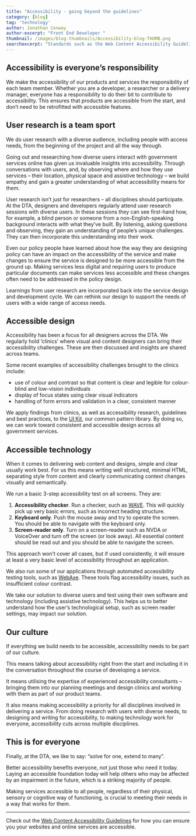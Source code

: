 ```yaml
---
title: "Accessibility - going beyond the guidelines"
category: [blog]
tag: 'technology'
author: Jonathan Conway
author-excerpt: "Front End Developer "
thumbnail: /images/blog-thumbnails/Accessibility-blog-THUMB.png
searchexcerpt: "Standards such as the Web Content Accessibility Guidelines (WCAG) are useful tools for building accessible platforms. However, at the DTA, we have been going beyond the guidelines, by ensuring all multidisciplinary team members take responsibility for accessibility. This blog gives some insight into how we create accessible products at the DTA."
---
```


## Accessibility is everyone’s responsibility

We make the accessibility of our products and services the responsibility of each team member. Whether you are a developer, a researcher or a delivery manager, everyone has a responsibility to do their bit to contribute to accessibility. This ensures that products are accessible from the start, and don’t need to be retrofitted with accessible features. 

## User research is a team sport

We do user research with a diverse audience, including people with access needs, from the beginning of the project and all the way through. 

Going out and researching how diverse users interact with government services online has given us invaluable insights into accessibility. Through conversations with users, and, by observing where and how they use services – their location, physical space and assistive technology – we build empathy and gain a greater understanding of what accessibility means for them.

User research isn’t just for researchers – all disciplines should participate. At the DTA, designers and developers regularly attend user research sessions with diverse users. In these sessions they can see first-hand how, for example, a blind person or someone from a non-English-speaking background interacts with what they’ve built. By listening, asking questions and observing, they gain an understanding of people’s unique challenges. They can then incorporate this understanding into their work.

Even our policy people have learned about how the way they are designing policy can have an impact on the accessibility of the service and make changes to ensure the service is designed to be more accessible from the ground up. Making services less digital and requiring users to produce particular documents can make services less accessible and these changes often need to be addressed in the policy design. 

Learnings from user research are incorporated back into the service design and development cycle. We can rethink our design to support the needs of users with a wide range of access needs. 

## Accessible design

Accessibility has been a focus for all designers across the DTA. We regularly hold ‘clinics’ where visual and content designers can bring their accessibility challenges. These are then discussed and insights are shared across teams. 

Some recent examples of accessibility challenges brought to the clinics include:
  - use of colour and contrast so that content is clear and legible for colour-blind and low-vision individuals
  - display of focus states using clear visual indicators
  - handling of form errors and validation in a clear, consistent manner

We apply findings from clinics, as well as accessibility research, guidelines and best practices, to the [UI Kit](https://gov-au-ui-kit.apps.staging.digital.gov.au/), our common pattern library. By doing so, we can work toward consistent and accessible design across all government services.

## Accessible technology

When it comes to delivering web content and designs, simple and clear usually work best. For us this means writing well structured, minimal HTML, separating style from content and clearly communicating context changes visually and semantically.

We run a basic 3-step accessibility test on all screens. They are:

1. **Accessibility checker**. Run a checker, such as [WAVE](http://wave.webaim.org/). This will quickly pick up very basic errors, such as incorrect heading structure.
2. **Keyboard only**. Push the mouse away and try to operate the screen. You should be able to navigate with the keyboard only. 
3. **Screen-reader only**. Turn on a screen-reader such as NVDA or VoiceOver and turn off the screen (or look away). All essential content should be read out and you should be able to navigate the screen.

This approach won’t cover all cases, but if used consistently, it will ensure at least a very basic level of accessibility throughout an application.

We also run some of our applications through automated accessibility testing tools, such as [WebAxe](http://www.webaxe.org/color-contrast-tools/). These tools flag accessibility issues, such as insufficient colour contrast.

We take our solution to diverse users and test using their own software and technology (including assistive technology). This helps us to better understand how the user’s technological setup, such as screen reader settings, may impact our solution.

## Our culture

If everything we build needs to be accessible, accessibility needs to be part of our culture. 

This means talking about accessibility right from the start and including it in the conversation throughout the course of developing a service.

It means utilising the expertise of experienced accessibility consultants – bringing them into our planning meetings and design clinics and working with them as part of our product teams.

It also means making accessibility a priority for all disciplines involved in delivering a service. From doing research with users with diverse needs, to designing and writing for accessibility, to making technology work for everyone, accessibility cuts across multiple disciplines.

## This is for everyone

Finally, at the DTA, we like to say: “solve for one, extend to many”. 

Better accessibility benefits everyone, not just those who need it today. Laying an accessible foundation today will help others who may be affected by an impairment in the future, which is a striking majority of people.

Making services accessible to all people, regardless of their physical, sensory or cognitive way of functioning, is crucial to meeting their needs in a way that works for them.

------------------

Check out the [Web Content Accessibility Guidelines](https://www.w3.org/WAI/intro/wcag) for how you can ensure you your websites and online services are accessible. 
